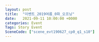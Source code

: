 ```yaml
---
layout: post
title:  "이벤트_2019여름_0화_오프닝"
date:   2021-09-11 10:00:00 +0000
categories: Event
Tags: Story Event
SceneCode: ["scene_evt190627_cp0_q1_s10"]
---
```

